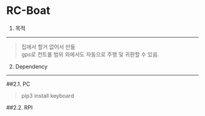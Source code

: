 RC-Boat
=======
1. 목적
-------
>집에서 할거 없어서 만듦   
>gps로 컨트롤 범위 외에서도 자동으로 주행 및 귀환할 수 있음.

2. Dependency
-------------
##2.1. PC
>pip3 install keyboard

##2.2. RPI
>